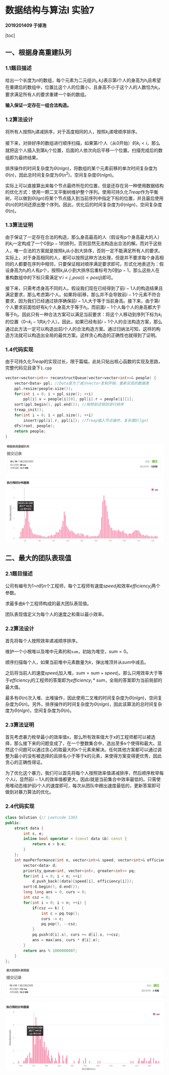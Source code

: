 # 数据结构与算法I 实验7

**2019201409 于倬浩**

[toc]
## 一、根据身高重建队列

### 1.1题目描述

给出一个长度为$n$的数组，每个元素为二元组$(h_i, k_i)$表示第$i$个人的身高为$h_i$且希望在重建后的数组中，位置比这个人的位置小，且身高不小于这个人的人数恰为$k_i$，要求满足所有人的要求重建一个新的数组。

**输入保证一定存在一组合法构造。**

### 1.2算法设计

将所有人按照$h_i$递减排序，对于高度相同的人，按照$k_i$递增顺序排序。

接下来，对排好序的数组进行顺序扫描，如果第$i$个人（从0开始）的$k_i < i$，那么就把这个人插入到第$k_i$个位置，后面的人依次向后平移一个位置。扫描完成后的数组即为最终结果。

排序操作的时间复杂度为$\Theta(nlgn)$，将数组的某个元素前移的单次时间复杂度为$\Theta(n)$，因此总时间复杂度为$\Theta(n^2)$，空间复杂度$\Theta(nlgn)$。

实际上可以直接算出来每个节点最终所在的位置，但是还存在另一种使用数据结构的优化方式：使用一颗二叉平衡树维护整个序列。使用可持久化$Treap$作为平衡树，可以做到$\Theta(lgn)$将某个节点插入到当前序列中指定下标的位置，并且最后使用$\Theta(n)$的时间还原出整个序列。因此，优化后的时间复杂度为$\Theta(nlgn)$，空间复杂度$\Theta(n)$。

### 1.3算法证明

由于保证了一定存在合法的构造，那么身高最高的人（假设有p个身高最大的人）的$k_i$一定构成了一个$0$到$p-1$的排列，否则显然无法构造出合法的解。而对于这些人，唯一合法的方案就是按照$k_i$从小到大排序，否则一定不能满足所有人的要求。实际上，对于身高相同的人，都可以按照这种方法处理，但是并不要求每个身高相同的人都要在序列中相邻，只要保证相对顺序满足要求即可。形式化地表述为：假设身高为$h_t$的人有$p$个，按照$k_i$从小到大排序后重标号为$0$到$p-1$，那么这些人在重构数组中的下标只需满足$\forall{i < j},  pos(i) < pos(j)$即可。

接下来，只需考虑身高不同的人。假设我们现在已经得到了前$i-1$人的构造结果且满足要求，那么考虑第$i$个人。如果将$i$前移，那么并不会导致前$i-1$个元素不符合要求，因为我们已经通过排序确保前$i-1$人大于等于当前身高。接下来，由于第$i$个人要求前面恰好有$k_i$个人身高大于等于$h_i$，而前面$i-1$个人每个人的身高都大于等于$h_i$，因此只有一种合法方案可以满足当前要求：将这个人移动到序列下标为$k_i$的位置（0~$k_{i}-1$共$k_i$个人）。因此，如果已经有前$i-1$个人的合法构造方案，那么通过此方法一定可以构造出前$i$个人的合法构造方案。通过归纳法可知，这样的构造方法就可以构造出全局的最优方案。这样贪心构造的正确性也就得到了证明。

### 1.4代码实现

由于可持久化$Treap$的实现过长，限于篇幅，此处只贴出核心函数的实现及思路，完整代码见目录下`1.cpp​`

```c++
vector<vector<int>> reconstructQueue(vector<vector<int>>& people) {
    vector<Data> ppl; //Data是为了减少vector复制开销，重新实现的数据类
    ppl.resize(people.size());
    for(int i = 0; i < ppl.size(); ++i)
        ppl[i].v = people[i][0], ppl[i].r = people[i][1];
    sort(ppl.begin(), ppl.end()); //按照前述规则进行排序
    treap_init();
    for(int i = 0; i < ppl.size(); ++i)
        insert(ppl[i].r, ppl[i]); //Treap插入节点操作，复杂度O(lgn)
    dfs(root, people);
    return people;
}
```

![image-20201204161106256](Lab7_2019201409_于倬浩.assets/image-20201204161106256.png)



## 二、最大的团队表现值

### 2.1题目描述

公司有编号为$1$~$n$的$n$个工程师，每个工程师有速度$speed_i$和效率$efficiency_i$两个参数。

求最多由$k$个工程师构成的最大团队表现值。

团队表现值定义为每个人的速度之和乘以最小效率。

### 2.2算法设计

首先将每个人按照效率递减顺序排序。

维护一个小根堆以及堆中元素的和`sum`，初始为堆空，$sum=0$。

顺序扫描每个人，如果当前堆中元素数量为$k$，弹出堆顶并从$sum$中减去。

之后将当前人的速度$speed_i$加入堆，$sum = sum + speed_i$，那么只用效率大于等于$efficiency_i$的工程师的答案即为$efficiency_i * sum$，全局的答案即为当前局部的最大值。

最多有$\Theta(n)$次入堆、出堆操作，因此使用二叉堆的时间复杂度为$\Theta(nlgn)$，空间复杂度为$\Theta(n)$。另外，排序操作的时间复杂度为$\Theta(nlgn)$，因此该算法的总时间复杂度为$\Theta(nlgn)$，空间复杂度为$\Theta(n)$。

### 2.3算法证明

首先考虑暴力枚举最小的效率值x，那么所有效率值大于x的工程师都可以被选择，那么接下来的问题变成了，在一个整数集合中，选出至多`k`个使得和最大。显然这个问题可以通过贪心的取最大的`k`个元素来解决。任何其他方案都可以通过调整为最小的没有被选择的且排名小于等于k的元素，来使得方案变得更优秀，因此贪心的正确性得证。

为了优化这个暴力，我们可以首先将每个人按照效率值递减排序，然后顺序枚举每个人$i$，显然前$i-1$人的效率值都更大，因此$i$就是当前集合中效率最低的。只需使用堆动态维护前$i$个人的速度即可，每次从团队中踢出速度最低的，更新答案即可做到对暴力算法的优化。

### 2.4代码实现

```c++
class Solution {// Leetcode 1383
public:
    struct data {
        int s, e;
        inline bool operator < (const data &b) const { 
            return e > b.e;
        }
    };
    int maxPerformance(int n, vector<int>& speed, vector<int>& efficiency, int k) {
        vector<data> d;
        priority_queue<int, vector<int>, greater<int>> pq;
        for(int i = 0; i < n; ++i) 
            d.push_back((data){speed[i], efficiency[i]});
        sort(d.begin(), d.end());
        long long ans = 0, curs = 0;
        int csz = 0;
        for(int i = 0; i < n; ++i) {
            if(csz == k) {
                int c = pq.top();
                curs -= c;
                pq.pop(), --csz;
            }
            pq.push(d[i].s), curs += d[i].s, ++csz;
            ans = max(ans, curs * d[i].e);
        }
        return ans % 1000000007;
    }
};
```

![image-20201202163218334](Lab7_2019201409_于倬浩.assets/image-20201202163218334.png)
